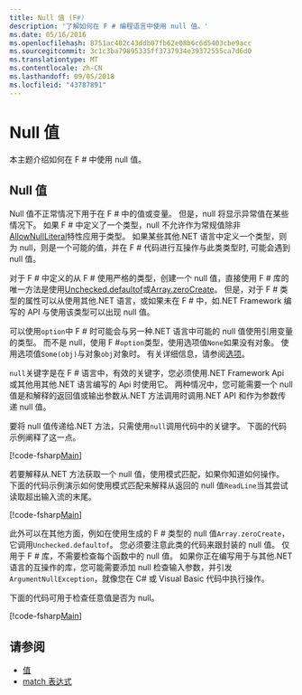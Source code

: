 ```yaml
---
title: Null 值 (F#)
description: '了解如何在 F # 编程语言中使用 null 值。'
ms.date: 05/16/2016
ms.openlocfilehash: 8751ac402c43ddb07fb62e08b6c6d5403cbe9acc
ms.sourcegitcommit: 3c1c3ba79895335ff3737934e39372555ca7d6d0
ms.translationtype: MT
ms.contentlocale: zh-CN
ms.lasthandoff: 09/05/2018
ms.locfileid: "43787891"
---
```

# <a name="null-values"></a>Null 值

本主题介绍如何在 F # 中使用 null 值。

## <a name="null-value"></a>Null 值

Null 值不正常情况下用于在 F # 中的值或变量。 但是，null 将显示异常值在某些情况下。 如果 F # 中定义了一个类型，null 不允许作为常规值除非[AllowNullLiteral](https://msdn.microsoft.com/library/4f315196-f444-4cca-ba07-1176ff71eb0f)特性应用于类型。 如果某些其他.NET 语言中定义一个类型，则为 null，则是一个可能的值，并在 F # 代码进行互操作与此类类型时, 可能会遇到 null 值。

对于 F # 中定义的从 F # 使用严格的类型，创建一个 null 值，直接使用 F # 库的唯一方法是使用[Unchecked.defaultof](https://msdn.microsoft.com/library/9ff97f2a-1bd4-4f4c-afbe-5886a74ab977)或[Array.zeroCreate](https://msdn.microsoft.com/library/fa5b8e7a-1b5b-411c-8622-b58d7a14d3b2)。 但是，对于 F # 类型的属性可以从使用其他.NET 语言，或如果未在 F # 中，如.NET Framework 编写的 API 与使用该类型可以出现 null 值。

可以使用`option`中 F # 时可能会与另一种.NET 语言中可能的 null 值使用引用变量的类型。 而不是 null，使用 F #`option`类型，使用选项值`None`如果没有对象。 使用选项值`Some(obj)`与对象`obj`对象时。 有关详细信息，请参阅[选项](../options.md)。

`null`关键字是在 F # 语言中，有效的关键字，您必须使用.NET Framework Api 或其他用其他.NET 语言编写的 Api 时使用它。 两种情况中，您可能需要一个 null 值是和解释的返回值或输出参数从.NET 方法调用时调用.NET API 和作为参数传递 null 值。

要将 null 值传递给.NET 方法，只需使用`null`调用代码中的关键字。 下面的代码示例阐释了这一点。

[!code-fsharp[Main](../../../../samples/snippets/fsharp/lang-ref-1/snippet701.fs)]

若要解释从.NET 方法获取一个 null 值，使用模式匹配，如果你知道如何操作。 下面的代码示例演示如何使用模式匹配来解释从返回的 null 值`ReadLine`当其尝试读取超出输入流的末尾。

[!code-fsharp[Main](../../../../samples/snippets/fsharp/lang-ref-1/snippet702.fs)]

此外可以在其他方面，例如在使用生成的 F # 类型的 null 值`Array.zeroCreate`，它调用`Unchecked.defaultof`。 您必须要注意此类的代码来跟封装的 null 值。 仅用于 F # 库，不需要检查每个函数中的 null 值。 如果你正在编写用于与其他.NET 语言的互操作的库，您可能需要添加 null 检查输入参数，并引发`ArgumentNullException`，就像您在 C# 或 Visual Basic 代码中执行操作。

下面的代码可用于检查任意值是否为 null。

[!code-fsharp[Main](../../../../samples/snippets/fsharp/lang-ref-1/snippet703.fs)]

## <a name="see-also"></a>请参阅

- [值](index.md)
- [match 表达式](../match-expressions.md)
